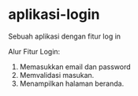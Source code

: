 # aplikasi-login
Sebuah aplikasi dengan fitur log in

Alur Fitur Login:
1. Memasukkan email dan password
2. Memvalidasi masukan.
3. Menampilkan halaman beranda.
